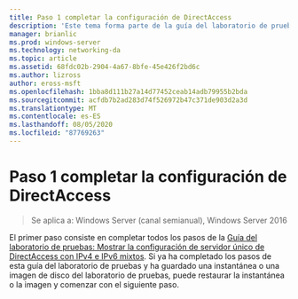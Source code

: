 ```yaml
---
title: Paso 1 completar la configuración de DirectAccess
description: 'Este tema forma parte de la guía del laboratorio de pruebas: demostración de una implementación multisitio de DirectAccess para Windows Server 2016'
manager: brianlic
ms.prod: windows-server
ms.technology: networking-da
ms.topic: article
ms.assetid: 68fdc02b-2904-4a67-8bfe-45e426f2bd6c
ms.author: lizross
author: eross-msft
ms.openlocfilehash: 1bba8d111b27a14d77452ceab14adb79955b2bda
ms.sourcegitcommit: acfdb7b2ad283d74f526972b47c371de903d2a3d
ms.translationtype: MT
ms.contentlocale: es-ES
ms.lasthandoff: 08/05/2020
ms.locfileid: "87769263"
---
```

# <a name="step-1-complete-the-directaccess-configuration"></a>Paso 1 completar la configuración de DirectAccess

>Se aplica a: Windows Server (canal semianual), Windows Server 2016

El primer paso consiste en completar todos los pasos de la [Guía del laboratorio de pruebas: Mostrar la configuración de servidor único de DirectAccess con IPv4 e IPv6 mixtos](https://go.microsoft.com/fwlink/p/?LinkId=237004). Si ya ha completado los pasos de esta guía del laboratorio de pruebas y ha guardado una instantánea o una imagen de disco del laboratorio de pruebas, puede restaurar la instantánea o la imagen y comenzar con el siguiente paso.
